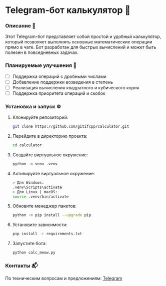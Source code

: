 # Telegram-бот калькулятор 🤖

### Описание 📝
Этот Telegram-бот представляет собой простой и удобный калькулятор, который позволяет выполнять основные математические операции прямо в чате. Бот разработан для быстрых вычислений и может быть полезен в повседневных задачах.

### Планируемые улучшения 🚀
- [ ] Поддержка операций с дробными числами
- [ ] Добавление поддержки возведения в степень
- [ ] Реализация вычисления квадратного и кубического корня
- [ ] Поддержка приоритета операций и скобок

### Установка и запуск ⚙️
1.  Клонируйте репозиторий:
    ```bash
    git clone https://github.com/gitifcpp/calculator.git
    ```
2.  Перейдите в директорию проекта:
    ```bash
    cd calculator
    ```
3. Создайте виртуальное окружение:
    ```bash
    python -m venv .venv
    ```
4. Активируйте виртуальное окружение:
    ```bash
    > Для Windows:
    .venv\Scripts\activate
    > Для Linux | macOS:
    source .venv/bin/activate
    ```
5. Обновите менеджер пакетов:
    ```bash
    python -m pip install --upgrade pip
    ```
6.  Установите зависимости:
    ```bash
    pip install -r requirements.txt
    ```
7.  Запустите бота:
    ```bash
    python calc_meow.py
    ```

### Контакты 📬
По техническим вопросам и предложениям: [Telegram](https://t.me/ifcpp)
